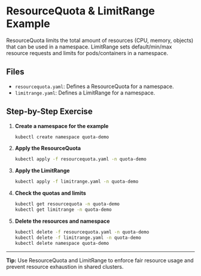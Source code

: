 # ResourceQuota & LimitRange Example
ResourceQuota limits the total amount of resources (CPU, memory, objects) that can be used in a namespace. LimitRange sets default/min/max resource requests and limits for pods/containers in a namespace.

## Files
- `resourcequota.yaml`: Defines a ResourceQuota for a namespace.
- `limitrange.yaml`: Defines a LimitRange for a namespace.

## Step-by-Step Exercise
1. **Create a namespace for the example**
   ```sh
   kubectl create namespace quota-demo
   ```
2. **Apply the ResourceQuota**
   ```sh
   kubectl apply -f resourcequota.yaml -n quota-demo
   ```
3. **Apply the LimitRange**
   ```sh
   kubectl apply -f limitrange.yaml -n quota-demo
   ```
4. **Check the quotas and limits**
   ```sh
   kubectl get resourcequota -n quota-demo
   kubectl get limitrange -n quota-demo
   ```
5. **Delete the resources and namespace**
   ```sh
   kubectl delete -f resourcequota.yaml -n quota-demo
   kubectl delete -f limitrange.yaml -n quota-demo
   kubectl delete namespace quota-demo
   ```

---

**Tip:** Use ResourceQuota and LimitRange to enforce fair resource usage and prevent resource exhaustion in shared clusters.

